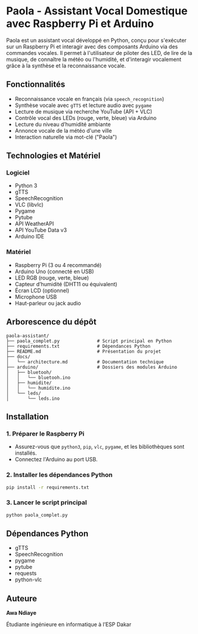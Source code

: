 
# Paola - Assistant Vocal Domestique avec Raspberry Pi et Arduino

Paola est un assistant vocal développé en Python, conçu pour s'exécuter sur un Raspberry Pi et interagir avec des composants Arduino via des commandes vocales. Il permet à l'utilisateur de piloter des LED, de lire de la musique, de connaître la météo ou l'humidité, et d'interagir vocalement grâce à la synthèse et la reconnaissance vocale.

## Fonctionnalités

- Reconnaissance vocale en français (via `speech_recognition`)
- Synthèse vocale avec `gTTS` et lecture audio avec `pygame`
- Lecture de musique via recherche YouTube (API + VLC)
- Contrôle vocal des LEDs (rouge, verte, bleue) via Arduino
- Lecture du niveau d’humidité ambiante
- Annonce vocale de la météo d'une ville
- Interaction naturelle via mot-clé ("Paola")

## Technologies et Matériel

### Logiciel
- Python 3
- gTTS
- SpeechRecognition
- VLC (libvlc)
- Pygame
- Pytube
- API WeatherAPI
- API YouTube Data v3
- Arduino IDE

### Matériel
- Raspberry Pi (3 ou 4 recommandé)
- Arduino Uno (connecté en USB)
- LED RGB (rouge, verte, bleue)
- Capteur d’humidité (DHT11 ou équivalent)
- Écran LCD (optionnel)
- Microphone USB
- Haut-parleur ou jack audio

## Arborescence du dépôt

```
paola-assistant/
├── paola_complet.py              # Script principal en Python
├── requirements.txt              # Dépendances Python
├── README.md                     # Présentation du projet
├── docs/
│   └── architecture.md           # Documentation technique
├── arduino/                      # Dossiers des modules Arduino
│   ├── bluetooh/
│   │   └── bluetooh.ino
│   ├── humidite/
│   │   └── humidite.ino
│   └── leds/
│       └── leds.ino
```

## Installation

### 1. Préparer le Raspberry Pi

- Assurez-vous que `python3`, `pip`, `vlc`, `pygame`, et les bibliothèques sont installés.
- Connectez l'Arduino au port USB.

### 2. Installer les dépendances Python

```bash
pip install -r requirements.txt
```

### 3. Lancer le script principal

```bash
python paola_complet.py
```

## Dépendances Python

- gTTS
- SpeechRecognition
- pygame
- pytube
- requests
- python-vlc

## Auteure

**Awa Ndiaye**  

Étudiante ingénieure en informatique à l’ESP Dakar  

